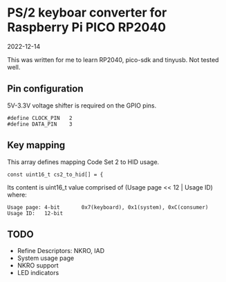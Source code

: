 PS/2 keyboar converter for Raspberry Pi PICO RP2040
===================================================
2022-12-14

This was written for me to learn RP2040, pico-sdk and tinyusb. Not tested well.


Pin configuration
-----------------
5V-3.3V voltage shifter is required on the GPIO pins.

    #define CLOCK_PIN   2
    #define DATA_PIN    3


Key mapping
-----------
This array defines mapping Code Set 2 to HID usage.

    const uint16_t cs2_to_hid[] = {

Its content is uint16_t value comprised of (Usage page << 12 | Usage ID) where:

    Usage page: 4-bit       0x7(keyboard), 0x1(system), 0xC(consumer)
    Usage ID:   12-bit


TODO
----
- Refine Descriptors: NKRO, IAD
- System usage page
- NKRO support
- LED indicators

